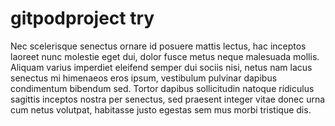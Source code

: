 # gitpodproject try

Nec scelerisque senectus ornare id posuere mattis lectus, hac inceptos laoreet nunc molestie eget dui, dolor fusce metus neque malesuada mollis. Aliquam varius imperdiet eleifend semper dui sociis nisi, netus nam lacus senectus mi himenaeos eros ipsum, vestibulum pulvinar dapibus condimentum bibendum sed. Tortor dapibus sollicitudin natoque ridiculus sagittis inceptos nostra per senectus, sed praesent integer vitae donec urna cum netus volutpat, habitasse justo egestas sem mus morbi tristique dis.


